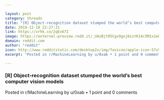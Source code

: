 ```yaml
---

layout: post
category: threads
title: "[R] Object-recognition dataset stumped the world’s best computer vision models"
date: 2019-12-10 22:27:21
link: https://vrhk.co/2qEv67I
image: https://external-preview.redd.it/_UAzBjt05CgvOgxj6sztK14c5M1x1eO3yeDDlurt7j8.jpg?width=468&height=245.02617801&auto=webp&s=ebcaca6f0233241e14147d372e8b0705579e3172
domain: reddit.com
author: "reddit"
icon: http://www.redditstatic.com/desktop2x/img/favicon/apple-icon-57x57.png
excerpt: "Posted in r/MachineLearning by u/0xab • 1 point and 0 comments"

---
```


### [R] Object-recognition dataset stumped the world’s best computer vision models

Posted in r/MachineLearning by u/0xab • 1 point and 0 comments